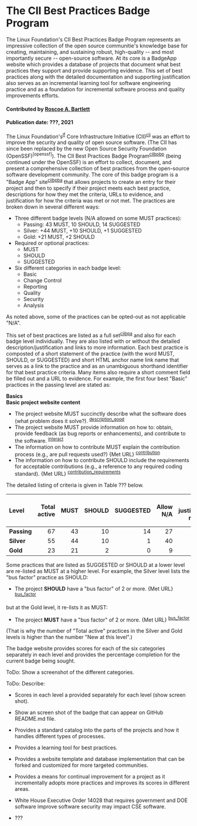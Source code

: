 # The CII Best Practices Badge Program

<!-- deck text start -->
The Linux Foundation's CII Best Practices Badge Program represents an impressive collection of the open source communitie's knowledge base for creating, maintaining, and sustaining robust, high-quality -- and most importantly secure -- open-source software.
At its core is a BadgeApp website which provides a database of projects that document what best practices they support and provide supporting evidence.
This set of best practices along with the detailed documentation and supporting justification also serves as an incremental learning tool for software engineering practice and as a foundation for incremental software process and quality improvements efforts.
<!-- deck text end --> 

#### Contributed by [Roscoe A. Bartlett](http://github.com/bartlettroscoe "Roscoe A. Bartlett")
#### Publication date: ???, 2021

The Linux Foundation's<sup>[lf]</sup> Core Infrastructure Initiative (CII)<sup>[cii]</sup> was an effort to improve the security and quality of open source software.  (The CII has since been replaced by the new Open Source Security Foundation (OpenSSF)<sup>[openssf]</sup>).
The CII Best Practices Badge Program<sup>[ciibpbp]</sup> (being continued under the OpenSSF) is an effort to collect, document, and present a comprehensive collection of best practices from the open-source software development community.
The core of this badge program is a "Badge App" site<sup>[ciibpba]</sup> that allows projects to create an entry for their project and then to specify if their project meets each best practice, descriptions for how they met the criteria, URLs to evidence, and justification for how the criteria was met or not met.    The practices are broken down in several different ways:

* Three different badge levels (N/A allowed on some MUST practices):
  * Passing: 43 MUST, 10 SHOULD, 14 SUGGESTED
  * Silver: +44 MUST, +10 SHOULD, +1 SUGGESTED
  * Gold: +21 MUST, +2 SHOULD
* Required or optional practices:
  * MUST
  * SHOULD
  * SUGGESTED
* Six different categories in each badge level:
  * Basic
  * Change Control
  * Reporting
  * Quality
  * Security
  * Analysis

As noted above, some of the practices can be opted-out as not applicable "N/A".

This set of best practices are listed as a full set<sup>[ciibpa]</sup> and also for each badge level individually.  They are also listed with or without the detailed description/justification and links to more information.  Each best practice is composted of a short statement of the practice (with the word MUST, SHOULD, or SUGGESTED) and short HTML anchor name link name that serves as a link to the practice and as an unambiguous shorthand identifier for that best practice criteria.  Many items also require a short comment field be filled out and a URL to evidence.   For example, the first four best "Basic" practices in the passing level are stated as:

**Basics**<br>
**Basic project website content**</br>

* The project website MUST succinctly describe what the software does (what problem does it solve?). <sup>[description_good]</sup>
* The project website MUST provide information on how to: obtain, provide feedback (as bug reports or enhancements), and contribute to the software. <sup>[interact]</sup>
* The information on how to contribute MUST explain the contribution process (e.g., are pull requests used?) {Met URL} <sup>[contribution]</sup>
* The information on how to contribute SHOULD include the requirements for acceptable contributions (e.g., a reference to any required coding standard). {Met URL} <sup>[contribution_requirements]</sup>

The detailed listing of criteria is given in Table ??? below.

| Level | Total active | MUST | SHOULD | SUGGESTED | Allow N/A | Met justification required | Require URL | Met justification or URL required | Includes details | New at this level |
| :-- | --: | --: | --: | --: | --: | --: | --: | --: | --: | --: |
| **Passing** | 67 | 43 | 10 | 14 | 27 | 1 | 8 | 9 | 52 | 67 |
| **Silver** | 55 | 44 | 10 | 1 | 40 | 38 | 17 | 54 | 39 | 48 |
| **Gold** | 23 | 21 | 2 | 0 | 9 | 13 | 9 | 22 | 16 | 14 |

Some practices that are listed as SUGGESTED or SHOULD at a lower level are re-listed as MUST at a higher level.  For example, the Silver level lists the "bus factor" practice as SHOULD:

* The project **SHOULD** have a "bus factor" of 2 or more. {Met URL} <sup>[bus_factor]</sup>

but at the Gold level, it re-lists it as MUST:

* The project **MUST** have a "bus factor" of 2 or more. {Met URL} <sup>[bus_factor]</sup>

(That is why the number of "Total active" practices in the Silver and Gold levels is higher than the number "New at this  level".)

The badge website provides scores for each of the six categories separately in each level and provides the percentage completion for the current badge being sought.

ToDo: Show a screenshot of the different categories.






ToDo: Describe:

* Scores in each level a provided separately for each level (show screen shot).

* Show an screen shot of the badge that can appear on GitHub README.md file.

* Provides a standard catalog into the parts of the projects and how it handles different types of processes.

* Provides a learning tool for best practices.

* Provides a website template and database implementation that can be forked and customized for more targeted communities.

* Provides a means for continual improvement for a project as it incrementally adopts more practices and improves its scores in different areas.

* White House Executive Order 14028 that requires government and DOE software improve software security may impact CSE software.

* ???


[lf]: https://www.linuxfoundation.org/
[cii]: https://www.coreinfrastructure.org/
[ciibpbp]: https://www.coreinfrastructure.org/programs/best-practices-program/ "CII Best Practices Badge Program"
[ciibpba]: https://bestpractices.coreinfrastructure.org/en/projects "CII Best Practices Badge App"
[ciibpa]: https://bestpractices.coreinfrastructure.org/en/criteria "FLOSS Best Practices Criteria (All Levels)"

[description_good]: https://bestpractices.coreinfrastructure.org/en/criteria/0#0.description_good
[interact]: https://bestpractices.coreinfrastructure.org/en/criteria/0#0.interact
[contribution]: https://bestpractices.coreinfrastructure.org/en/criteria/0#0.contribution
[contribution_requirements]: https://bestpractices.coreinfrastructure.org/en/criteria/0#0.contribution_requirements
[bus_factor]: https://bestpractices.coreinfrastructure.org/en/criteria#1.bus_factor


<!---
 Publish: yes
 Pinned: no
 Topics: revision control, development tools
 RSS update: ???
--->
